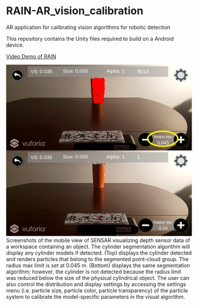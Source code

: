 # RAIN-AR_vision_calibration
AR application for calibrating vision algorithms for robotic detection 

This repository contains the Unity files required to build on a Android device. 

[Video Demo of RAIN](https://youtu.be/GEjxFN2Mgq0)

![Alt text](RAIN_cylinder_model.png?raw=true "Title")
Screenshots of the mobile view of SENSAR visualizing depth sensor data of a workspace containing an object. The cylinder segmentation algorithm will display any cylinder models if detected. (Top) displays the cylinder detected and renders particles that belong to the segmented point-cloud group. The radius max limit is set at 0.045 m. (Bottom) displays the same segmentation algorithm; however, the cylinder is not detected because the radius limit was reduced below the size of the physical cylindrical object. The user can also control the distribution and display settings by accessing the settings menu (i.e. particle size, particle color, particle transparency) of the particle system to calibrate the model-specific parameters in the visual algorithm.

